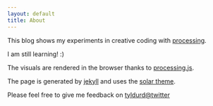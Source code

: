 ```yaml
---
layout: default
title: About
---
```


This blog shows my experiments in creative coding with [processing](http://processing.org).

I am still learning! :)

The visuals are rendered in the browser thanks to [processing.js](http://processingjs.org/).

The page is generated by [jekyll](http://jekyllrb.com/) and uses the [solar theme](https://github.com/redwallhp/solar-theme-jekyll).

Please feel free to give me feedback on [tyldurd@twitter](https://twitter.com/tyldurd)
